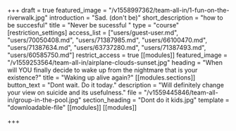 +++
draft = true
featured_image = "/v1558997362/team-all-in/1-fun-on-the-riverwalk.jpg"
introduction = "Sad. (don't be)"
short_description = "how to be succesful"
title = "Never be sucessful "
type = "course"
[restriction_settings]
access_list = ["users/guest-user.md", "users/70050408.md", "users/71387985.md", "users/66100470.md", "users/71387634.md", "users/63737280.md", "users/71387493.md", "users/60585750.md"]
restrict_access = true
[[modules]]
featured_image = "/v1559253564/team-all-in/airplane-clouds-sunset.jpg"
heading = "When will YOU finally decide to wake up from the nightmare that is your existence?"
title = "Waking up alive again?"
[[modules.sections]]
button_text = "Dont wait. Do it today."
description = "Will definitely change your view on suicide and its usefulness."
file = "/v1559445846/team-all-in/group-in-the-pool.jpg"
section_heading = "Dont do it kids.jpg"
template = "downloadable-file"
[[modules]]
[[modules]]

+++

